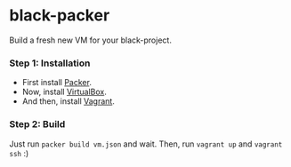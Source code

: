 black-packer
============

Build a fresh new VM for your black-project.

### Step 1: Installation
- First install [Packer][1].
- Now, install [VirtualBox][2].
- And then, install [Vagrant][3].

[1]: http://www.packer.io
[2]: https://www.virtualbox.org/wiki/Downloads
[3]: http://www.vagrantup.com/

### Step 2: Build
Just run `packer build vm.json` and wait. Then, run `vagrant up` and `vagrant ssh` :)
